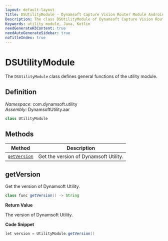 ```yaml
---
layout: default-layout
Title: DSUtilityModule - Dynamsoft Capture Vision Router Module Android Edition API Reference
Description: The class DSUtilityModule of Dynamsoft Capture Vision Router Module represents general functions of the utility module.
Keywords: utility module, Java, Kotlin
needGenerateH3Content: true
needAutoGenerateSidebar: true
noTitleIndex: true
---
```


# DSUtilityModule

The `DSUtilityModule` class defines general functions of the utility module.

## Definition

*Namespace*: com.dynamsoft.utility  
*Assembly:* DynamsoftUtility.aar

```java
class UtilityModule
```

## Methods

| Method | Description |
| ------ | ----------- |
| [`getVersion`](#getversion) | Get the version of Dynamsoft Utility. |

## getVersion

Get the version of Dynamsoft Utility.

```java
class func getVersion() -> String
```

**Return Value**

The version of Dynamsoft Utility.

**Code Snippet**

```java
let version = UtilityModule.getVersion()
```
